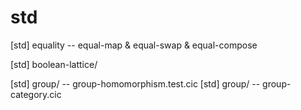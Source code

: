 # std

[std] equality -- equal-map & equal-swap & equal-compose

[std] boolean-lattice/

[std] group/ -- group-homomorphism.test.cic
[std] group/ -- group-category.cic
